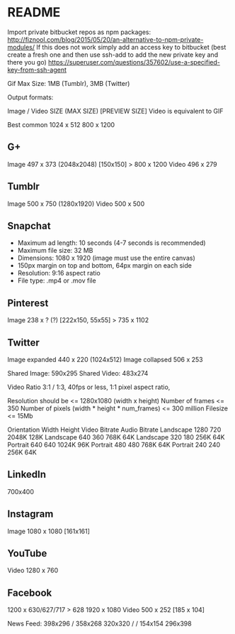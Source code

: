 # README

Import private bitbucket repos as npm packages: http://fiznool.com/blog/2015/05/20/an-alternative-to-npm-private-modules/
If this does not work simply add an access key to bitbucket (best create a fresh one and then use ssh-add to add the new private key and there you go)
https://superuser.com/questions/357602/use-a-specified-key-from-ssh-agent

Gif Max Size: 1MB (Tumblr), 3MB (Twitter)

Output formats:

Image / Video SIZE (MAX SIZE) [PREVIEW SIZE]
Video is equivalent to GIF

Best common
1024 x 512
800 x 1200

## G+
Image 497 x 373 (2048x2048) [150x150] > 800 x 1200
Video 496 x 279

## Tumblr
Image 500 x 750 (1280x1920)
Video 500 x 500

## Snapchat
- Maximum ad length: 10 seconds (4-7 seconds is recommended)
- Maximum file size: 32 MB
- Dimensions: 1080 x 1920 (image must use the entire canvas)
- 150px margin on top and bottom, 64px margin on each side
- Resolution: 9:16 aspect ratio
- File type: .mp4 or .mov file

## Pinterest
Image 238 x ? (?) [222x150, 55x55] > 735 x 1102

## Twitter
Image expanded 440 x 220 (1024x512)
Image collapsed 506 x 253

Shared Image: 590x295
Shared Video: 483x274

Video Ratio 3:1 / 1:3, 40fps or less, 1:1 pixel aspect ratio, 

Resolution should be <= 1280x1080 (width x height)
Number of frames <= 350
Number of pixels (width * height * num_frames) <= 300 million
Filesize <= 15Mb

Orientation Width Height  Video Bitrate Audio Bitrate
Landscape 1280  720 2048K 128K
Landscape 640 360 768K  64K
Landscape 320 180 256K  64K
Portrait  640 640 1024K 96K
Portrait  480 480 768K  64K
Portrait  240 240 256K  64K


## LinkedIn
700x400

## Instagram
Image 1080 x 1080 [161x161]

## YouTube
Video 1280 x 760

## Facebook
1200 x 630/627/717 > 628
1920 x 1080
Video 500 x 252 [185 x 104]

News Feed:
398x296 / 358x268
320x320 /  / 154x154
296x398

